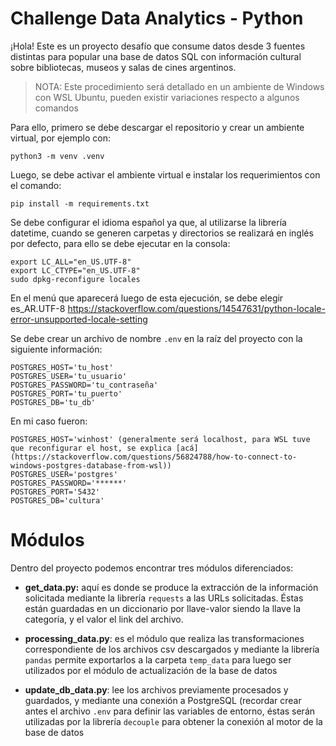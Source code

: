# Challenge Data Analytics - Python

¡Hola! Este es un proyecto desafío que consume datos desde 3 fuentes distintas para popular una base de datos SQL con información cultural sobre bibliotecas, museos y salas de cines argentinos.

> NOTA: Este procedimiento será detallado en un ambiente de Windows con WSL Ubuntu, pueden existir variaciones respecto a algunos comandos

Para ello, primero se debe descargar el repositorio y crear un ambiente virtual, por ejemplo con:

    python3 -m venv .venv

Luego, se debe activar el ambiente virtual e instalar los requerimientos con el comando:

    pip install -m requirements.txt

Se debe configurar el idioma español ya que, al utilizarse la librería datetime, cuando se generen carpetas y directorios se realizará en inglés por defecto, para ello se debe ejecutar en la consola:

    export LC_ALL="en_US.UTF-8"
    export LC_CTYPE="en_US.UTF-8"
    sudo dpkg-reconfigure locales

En el menú que aparecerá luego de esta ejecución, se debe elegir es_AR.UTF-8 
https://stackoverflow.com/questions/14547631/python-locale-error-unsupported-locale-setting

Se debe crear un archivo de nombre `.env` en la raíz del proyecto con la siguiente información:

    POSTGRES_HOST='tu_host'
    POSTGRES_USER='tu_usuario'
    POSTGRES_PASSWORD='tu_contraseña'
    POSTGRES_PORT='tu_puerto'
    POSTGRES_DB='tu_db'

En mi caso fueron:

    POSTGRES_HOST='winhost' (generalmente será localhost, para WSL tuve que reconfigurar el host, se explica [acá](https://stackoverflow.com/questions/56824788/how-to-connect-to-windows-postgres-database-from-wsl))
    POSTGRES_USER='postgres'
    POSTGRES_PASSWORD='******'
    POSTGRES_PORT='5432'
    POSTGRES_DB='cultura'

# Módulos

Dentro del proyecto podemos encontrar tres módulos diferenciados:

 - **get_data.py:** aquí es donde se produce la extracción de la información solicitada mediante la librería `requests` a las URLs solicitadas. Éstas están guardadas en un diccionario por llave-valor siendo la llave la categoría, y el valor el link del archivo.

 - **processing_data.py**: es el módulo que realiza las transformaciones correspondiente de los archivos csv descargados y mediante la librería `pandas` permite exportarlos a la carpeta `temp_data` para luego ser utilizados por el módulo de actualización de la base de datos
 
 - **update_db_data.py**: lee los archivos previamente procesados y guardados, y mediante una conexión a PostgreSQL (recordar crear antes el archivo `.env` para definir las variables de entorno, éstas serán utilizadas por la librería `decouple` para obtener la conexión al motor de la base de datos